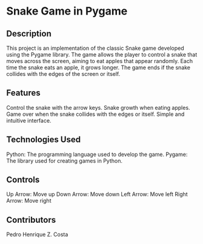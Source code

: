# Snake Game in Pygame
## Description
This project is an implementation of the classic Snake game developed using the Pygame library. The game allows the player to control a snake that moves across the screen, aiming to eat apples that appear randomly. Each time the snake eats an apple, it grows longer. The game ends if the snake collides with the edges of the screen or itself.

## Features
Control the snake with the arrow keys.
Snake growth when eating apples.
Game over when the snake collides with the edges or itself.
Simple and intuitive interface.

## Technologies Used
Python: The programming language used to develop the game.
Pygame: The library used for creating games in Python.

## Controls
Up Arrow: Move up
Down Arrow: Move down
Left Arrow: Move left
Right Arrow: Move right

## Contributors
Pedro Henrique Z. Costa
